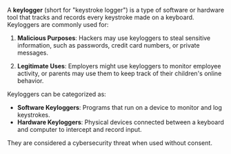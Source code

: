 A **keylogger** (short for "keystroke logger") is a type of software or hardware tool that tracks and records every keystroke made on a keyboard. Keyloggers are commonly used for:

1. **Malicious Purposes**: Hackers may use keyloggers to steal sensitive information, such as passwords, credit card numbers, or private messages.
   
2. **Legitimate Uses**: Employers might use keyloggers to monitor employee activity, or parents may use them to keep track of their children's online behavior.

Keyloggers can be categorized as:  
- **Software Keyloggers**: Programs that run on a device to monitor and log keystrokes.  
- **Hardware Keyloggers**: Physical devices connected between a keyboard and computer to intercept and record input.  

They are considered a cybersecurity threat when used without consent.
